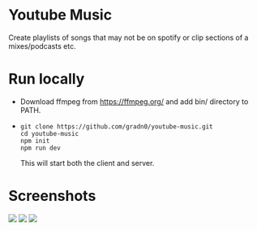 # Youtube Music

Create playlists of songs that may not be on spotify or clip sections of a mixes/podcasts etc.

# Run locally

- Download ffmpeg from https://ffmpeg.org/ and add bin/ directory to PATH.
- ```
  git clone https://github.com/gradn0/youtube-music.git
  cd youtube-music
  npm init
  npm run dev
  ```
  This will start both the client and server.

# Screenshots

<img src="/screenshots/desktop.png" style="display: inline-block;">
<img src="/screenshots/mobile1.png" style="display: inline-block;">
<img src="/screenshots/mobile2.png" style="display: inline-block;">
